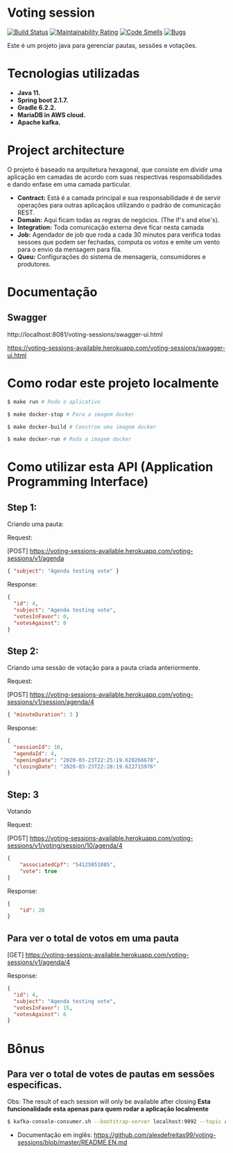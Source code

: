# Voting session
[![Build Status](https://travis-ci.org/alexdefreitas99/voting-sessions.svg?branch=master)](https://travis-ci.org/alexdefreitas99/voting-sessions)
[![Maintainability Rating](https://sonarcloud.io/api/project_badges/measure?project=alexdefreitas99_voting-sessions&metric=sqale_rating)](https://sonarcloud.io/dashboard?id=alexdefreitas99_voting-sessions)
[![Code Smells](https://sonarcloud.io/api/project_badges/measure?project=alexdefreitas99_voting-sessions&metric=code_smells)](https://sonarcloud.io/dashboard?id=alexdefreitas99_voting-sessions)
[![Bugs](https://sonarcloud.io/api/project_badges/measure?project=alexdefreitas99_voting-sessions&metric=bugs)](https://sonarcloud.io/dashboard?id=alexdefreitas99_voting-sessions)

Este é um projeto java para gerenciar pautas, sessões e votações.

# Tecnologias utilizadas
- **Java 11.** 
- **Spring boot 2.1.7.**
- **Gradle 6.2.2.**
- **MariaDB in AWS cloud.**
- **Apache kafka.**
 
# Project architecture
O projeto é baseado na arquitetura hexagonal, que consiste em dividir uma aplicação em camadas de acordo com suas respectivas responsabilidades e dando enfase em uma camada particular.

- **Contract:** Está é a camada principal e sua responsabilidade é de servir operações para outras aplicaçãos utilizando o padrão de comunicação REST.
- **Domain:** Aqui ficam todas as regras de negócios. (The if's and else's).
- **Integration:** Toda comunicação externa deve ficar nesta camada
- **Job:** Agendador de job que roda a cada 30 minutos para verifica todas sessoes que podem ser fechadas, computa os votos e emite um vento para o envio da mensagem para fila.
- **Queu:** Configurações do sistema de mensageria, consumidores e produtores.

# Documentação
## Swagger
http://localhost:8081/voting-sessions/swagger-ui.html

https://voting-sessions-available.herokuapp.com/voting-sessions/swagger-ui.html

# Como rodar este projeto localmente
```bash
$ make run # Roda o aplicativo
```
```bash
$ make docker-stop # Para a imagem docker
```
```bash
$ make docker-build # Constroe uma imagem docker
```
```bash
$ make docker-run # Roda a imagem docker
```

# Como utilizar esta API (Application Programming Interface)
## Step 1: 
Criando uma pauta: 

Request:

[POST] https://voting-sessions-available.herokuapp.com/voting-sessions/v1/agenda
```json
{ "subject": "Agenda testing vote" }
```
Response: 
```json
{
  "id": 4,
  "subject": "Agenda testing vote",
  "votesInFavor": 0,
  "votesAgainst": 0
}
```

## Step 2:
Criando uma sessão de votação para a pauta criada anteriormente.

Request:

[POST] https://voting-sessions-available.herokuapp.com/voting-sessions/v1/session/agenda/4
```json
{ "minuteDuration": 3 }
```
Response: 
```json
{
  "sessionId": 10,
  "agendaId": 4,
  "openingDate": "2020-03-23T22:25:19.628266678",
  "closingDate": "2020-03-23T22:28:19.622715976"
}
```

## Step: 3
Votando

Request:

[POST] https://voting-sessions-available.herokuapp.com/voting-sessions/v1/voting/session/10/agenda/4
```json
{
	"associatedCpf": "54125851085",
	"vote": true
}
```
Response:
```json
{
	"id": 20
}
```

## Para ver o total de votos em uma pauta
[GET] https://voting-sessions-available.herokuapp.com/voting-sessions/v1/agenda/4

Response: 
```json
{
  "id": 4,
  "subject": "Agenda testing vote",
  "votesInFavor": 15,
  "votesAgainst": 6
}
```

# Bônus

## Para ver o total de votes de pautas em sessões especificas.
Obs: The result of each session will only be available after closing
**Esta funcionalidade esta apenas para quem rodar a aplicação localmente**
```bash
$ kafka-console-consumer.sh --bootstrap-server localhost:9092 --topic agenda.queuing --from-beginning
```

- Documentação em inglês:
https://github.com/alexdefreitas99/voting-sessions/blob/master/README.EN.md

